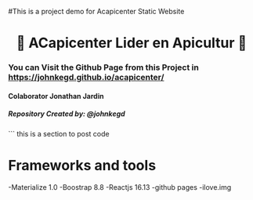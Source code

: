 #This is a project demo for Acapicenter Static Website                                                                                                                                                                      <h1 align="center">&#x1F41D; ACapicenter Lider en Apicultur &#x1F41D;</h1>                                                                                                                                                                   <h3>You can Visit the Github Page from this Project in https://johnkegd.github.io/acapicenter/</h3>                                                                                                                                                                                                                                                 <h4>Colaborator Jonathan Jardin</h4>                                                                                            <h5>Repository Created by: @johnkegd</h5>                                                                                                                                                                                                                                                                                                                                                                                                                                                                                                                                                 ```                                                                                                               this is a section to post code 

# Frameworks and tools
-Materialize 1.0
-Boostrap 8.8
-Reactjs 16.13
-github pages
-ilove.img


